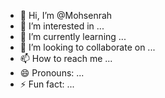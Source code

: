 - 👋 Hi, I’m @Mohsenrah
- 👀 I’m interested in ...
- 🌱 I’m currently learning ...
- 💞️ I’m looking to collaborate on ...
- 📫 How to reach me ...
- 😄 Pronouns: ...
- ⚡ Fun fact: ...

<!---
Mohsenrah/Mohsenrah is a ✨ special ✨ repository because its `README.md` (this file) appears on your GitHub profile.
You can click the Preview link to take a look at your changes.
--->
